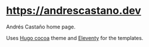 # https://andrescastano.dev

Andrés Castaño home page.

Uses [Hugo cocoa](https://github.com/nishanths/cocoa-hugo-theme#getting-started) theme and [Eleventy](https://www.11ty.dev/) for the templates.
